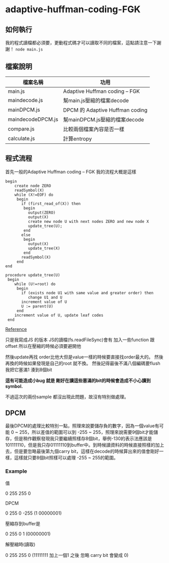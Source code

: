 # adaptive-huffman-coding-FGK

## 如何執行
我的程式讀檔都必須要，更動程式碼才可以讀取不同的檔案，這點請注意一下謝謝！
```node main.js```

## 檔案說明

| 檔案名稱 | 功用 |
| - | - |
|main.js	|Adaptive Huffman coding – FGK|
|maindecode.js|	幫main.js壓縮的檔案decode|
|mainDPCM.js	|DPCM 的 Adaptive Huffman coding|
|maindecodeDPCM.js|	幫mainDPCM.js壓縮的檔案decode|
|compare.js |	比較兩個檔案內容是否一樣|
|calculate.js	|計算entropy|

## 程式流程

首先一般的Adaptive Huffman coding – FGK 我的流程大概是這樣
```
begin
    create node ZERO
    readSymbol(X)
    while (X!=EOF) do
     begin
       if (first_read_of(X)) then
        begin
          output(ZERO)
          output(X)
          create new node U with next nodes ZERO and new node X
          update_tree(U);
        end
       else
        begin
          output(X)
          update_tree(X)
        end
       readSymbol(X)
     end
end

procedure update_tree(U)
 begin
    while (U!=root) do
     begin
       if (exists node U1 with same value and greater order) then
          change U1 and U
       increment value of U
       U := parent(U)
     end
    increment value of U, update leaf codes
 end
```
[Reference](http://www.stringology.org/DataCompression/fgk/index_en.html)


只是我寫成JS 的版本
JS的讀檔(fs.readFileSync)會有 加入一些function 跟 offset
所以在壓縮的時候必須要避開他

然後update再找 order比他大但是value一樣的時候要直接找order最大的。
然後再換的時候如果發現是自己的root 就不換。
然後記得最後不滿八個編碼要flush 我把它塞滿1 湊到8個bit

**這有可能造成小bug 就是 剛好在讀這些塞滿的bit的時候會造成不小心讀到symbol.**

不過這次的兩份sample 都沒出現此問題，故沒有特別做處理。


## DPCM
最後DPCM的處理比較特別一點，照理來說要儲存負的數字，因為一個value有可能 0 ~ 255，所以差值的範圍可以到 -255 ~ 255，照理來說需要9個bit才能儲存，但是稍作觀察發現我只要繼續照樣存8個bit，舉例-130的表示法應該是101111110，但是我只存01111110到buffer中。到時候讀資料的時候直接照樣的加上去，但是要忽略最後第九個carry bit，這樣在decode的時候算出來的值會剛好一樣，這樣就只要8個bit照樣可以處理 -255 ~ 255的範圍。

### Example

值

0 255 255 0

DPCM

0 255 0 -255 (1 00000001)

壓縮存到buffer是

0 255 0 1 (00000001)

解壓縮時(讀取)

0 255 255 0 (11111111 加上一個1 之後 忽略 carry bit 會變成 0)



